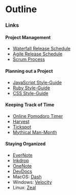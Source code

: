 # Outline

### Links

#### Project Management

* [Waterfall Release Schedule](https://wac-cdn.atlassian.com/dam/jcr:75f1a49a-c071-4c59-a820-aa5dfbf8bfbe/waterfall_release_process.svg?cdnVersion=492)
* [Agile Release Schedule](https://wac-cdn.atlassian.com/dam/jcr:cbb1fb08-0fd5-4a63-bf4e-76bfe0578512/agile_release_train.svg?cdnVersion=492)
* [Scrum Process](https://www.pm-partners.com.au/wp-content/uploads/2021/06/blog-scrum-process-opt.jpg)

#### Planning out a Project

* [JavaScript Style-Guide](https://airbnb.io/javascript/)
* [Ruby Style-Guide](https://rubystyle.guide/)
* [CSS Style-Guide](http://smacss.com/)

#### Keeping Track of Time

* [Online Pomodoro Timer](https://pomofocus.io/)
* [Harvest](https://www.getharvest.com/)
* [Tickspot](https://www.tickspot.com/)
* [Mythical Man-Month](https://en.wikipedia.org/wiki/The_Mythical_Man-Month#Ideas_presented)

#### Staying Organized

* [EverNote](https://evernote.com/)
* [Inkdrop](https://www.inkdrop.app/)
* [OneNote](https://www.onenote.com)
* [DevDocs](https://devdocs.io/)
* MacOS: [Dash](https://kapeli.com/dash)
* Windows: [Velocity](https://velocity.silverlakesoftware.com/)
* Linux: [Zeal](https://zealdocs.org/)

